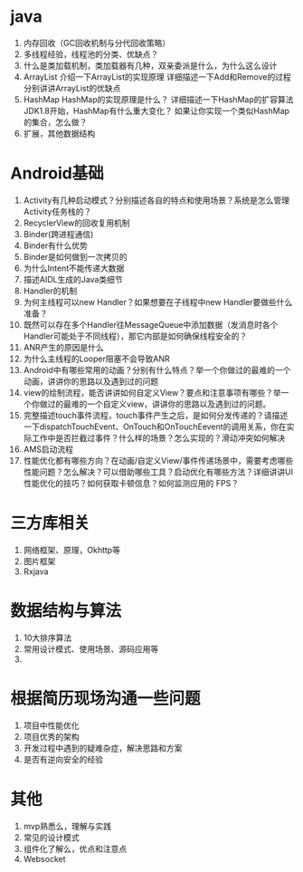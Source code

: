 # java
1. 内存回收（GC回收机制与分代回收策略）
2. 多线程经验，线程池的分类、优缺点？
3. 什么是类加载机制，类加载器有几种，双亲委派是什么，为什么这么设计
4. ArrayList
  介绍一下ArrayList的实现原理
  详细描述一下Add和Remove的过程
  分别讲讲ArrayList的优缺点
5. HashMap
  HashMap的实现原理是什么？
  详细描述一下HashMap的扩容算法
  JDK1.8开始，HashMap有什么重大变化？
  如果让你实现一个类似HashMap的集合，怎么做？
6. 扩展，其他数据结构
        
        
# Android基础
1. Activity有几种启动模式？分别描述各自的特点和使用场景？系统是怎么管理Activity任务栈的？
2. RecyclerView的回收复用机制
3. Binder(跨进程通信)
4. Binder有什么优势
5. Binder是如何做到一次拷贝的
6. 为什么Intent不能传递大数据
7. 描述AIDL生成的Java类细节
8. Handler的机制
9. 为何主线程可以new Handler？如果想要在子线程中new Handler要做些什么准备？
10. 既然可以存在多个Handler往MessageQueue中添加数据（发消息时各个Handler可能处于不同线程），那它内部是如何确保线程安全的？
11. ANR产生的原因是什么
12. 为什么主线程的Looper阻塞不会导致ANR
13. Android中有哪些常用的动画？分别有什么特点？举一个你做过的最难的一个动画，讲讲你的思路以及遇到过的问题
14. view的绘制流程，能否讲讲如何自定义View？要点和注意事项有哪些？举一个你做过的最难的一个自定义view，讲讲你的思路以及遇到过的问题。
15. 完整描述touch事件流程，touch事件产生之后，是如何分发传递的？请描述一下dispatchTouchEvent、OnTouch和OnTouchEevent的调用关系，你在实际工作中是否拦截过事件？什么样的场景？怎么实现的？滑动冲突如何解决
16. AMS启动流程
17. 性能优化都有哪些方向？在动画/自定义View/事件传递场景中，需要考虑哪些性能问题？怎么解决？可以借助哪些工具？启动优化有哪些方法？详细讲讲UI性能优化的技巧？如何获取卡顿信息？如何监测应用的 FPS？


# 三方库相关
1. 网络框架、原理，Okhttp等
2. 图片框架
3. Rxjava


# 数据结构与算法
1. 10大排序算法
2. 常用设计模式、使用场景、源码应用等
3.  


# 根据简历现场沟通一些问题
1. 项目中性能优化
2. 项目优秀的架构
3. 开发过程中遇到的疑难杂症，解决思路和方案
4. 是否有逆向安全的经验


# 其他
1. mvp熟悉么，理解与实践️
2. 常见的设计模式
3. 组件化了解么，优点和注意点
4. Websocket 

